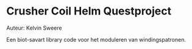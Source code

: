 # Crusher Coil Helm Questproject

Auteur: Kelvin Sweere

Een biot-savart library code voor het moduleren van windingspatronen. 



